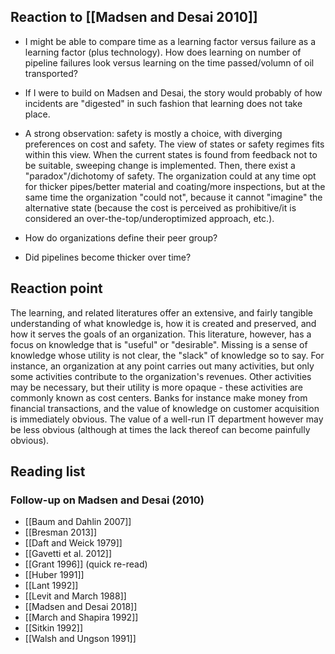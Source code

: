 ## Reaction to [[Madsen and Desai 2010]]

* I might be able to compare time as a learning factor versus failure as a learning factor (plus technology). How does learning on number of pipeline failures look versus learning on the time passed/volumn of oil transported?

* If I were to build on Madsen and Desai, the story would probably of how incidents are "digested" in such fashion that learning does not take place.

* A strong observation: safety is mostly a choice, with diverging preferences on cost and safety. The view of states or safety regimes fits within this view. When the current states is found from feedback not to be suitable, sweeping change is implemented. Then, there exist a "paradox"/dichotomy of safety. The organization could at any time opt for thicker pipes/better material and coating/more inspections, but at the same time the organization "could not", because it cannot "imagine" the alternative state (because the cost is perceived as prohibitive/it is considered an over-the-top/underoptimized approach, etc.).

* How do organizations define their peer group?

* Did pipelines become thicker over time?

## Reaction point

The learning, and related literatures offer an extensive, and fairly tangible understanding of what knowledge is, how it is created and preserved, and how it serves the goals of an organization. This literature, however, has a focus on knowledge that is "useful" or "desirable". Missing is a sense of knowledge whose utility is not clear, the "slack" of knowledge so to say. For instance, an organization at any point carries out many activities, but only some activities contribute to the organization's revenues. Other activities may be necessary, but their utility is more opaque - these activities are commonly known as cost centers. Banks for instance make money from financial transactions, and the value of knowledge on customer acquisition is immediately obvious. The value of a well-run IT department however may be less obvious (although at times the lack thereof can become painfully obvious).



## Reading  list

### Follow-up on Madsen and Desai (2010)

* [[Baum and Dahlin 2007]]
* [[Bresman 2013]]
* [[Daft and Weick 1979]]
* [[Gavetti et al. 2012]]
* [[Grant 1996]] (quick re-read)
* [[Huber 1991]]
* [[Lant 1992]]
* [[Levit and March 1988]]
* [[Madsen and Desai 2018]]
* [[March and Shapira 1992]]
* [[Sitkin 1992]]
* [[Walsh and Ungson 1991]]